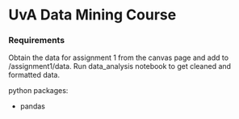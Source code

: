 # UvA Data Mining Course

### Requirements

Obtain the data for assignment 1 from the canvas page and add to /assignment1/data. Run data_analysis notebook to get cleaned and formatted data.

python packages:

<ul>
  <li> pandas </li>
</ul>
